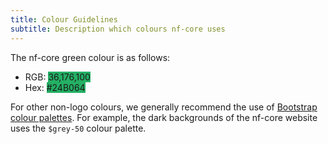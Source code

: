 ```yaml
---
title: Colour Guidelines
subtitle: Description which colours nf-core uses
---
```


The nf-core green colour is as follows:

- RGB: <span class="badge" style="background-color: rgb(36,176,100);">36,176,100</span>
- Hex: <span class="badge" style="background-color: rgb(36,176,100);">#24B064</span>

For other non-logo colours, we generally recommend the use of [Bootstrap colour palettes](https://getbootstrap.com/docs/5.0/customize/color/).
For example, the dark backgrounds of the nf-core website uses the `$grey-50` colour palette.
